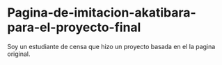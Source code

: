 # Pagina-de-imitacion-akatibara-para-el-proyecto-final
Soy un estudiante de censa que hizo un proyecto basada en el la pagina original.
